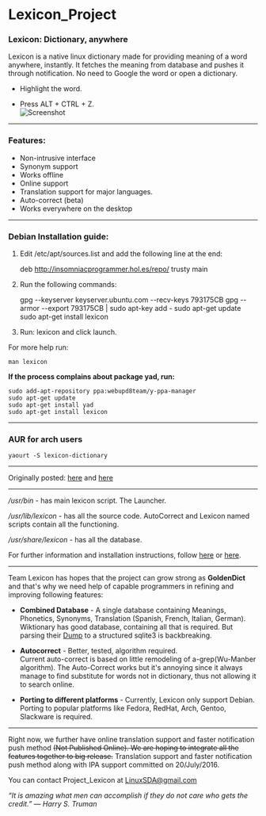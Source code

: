 # Lexicon_Project

### Lexicon: Dictionary, anywhere

Lexicon is a native linux dictionary made for providing meaning of a word anywhere, instantly.
It fetches the meaning from database and pushes it through notification. No need to Google the word or open a dictionary.

- Highlight the word.

- Press ALT + CTRL + Z.    
![Screenshot](http://i.imgur.com/QV3wLFe.png?1)

---

### Features: 

- Non-intrusive interface
- Synonym support
- Works offline
- Online support
- Translation support for major languages.
- Auto-correct (beta)
- Works everywhere on the desktop

---
### Debian Installation guide:

1) Edit /etc/apt/sources.list and add the following line at the end:

    deb http://insomniacprogrammer.hol.es/repo/ trusty main

2) Run the following commands:

    gpg --keyserver keyserver.ubuntu.com --recv-keys 793175CB
    gpg --armor --export 793175CB | sudo apt-key add -
    sudo apt-get update
    sudo apt-get install lexicon
 
 3) Run:
     lexicon
 and click launch.

For more help run:

    man lexicon    

**If the process complains about package yad, run:**

    sudo add-apt-repository ppa:webupd8team/y-ppa-manager
    sudo apt-get update
    sudo apt-get install yad
    sudo apt-get install lexicon

---
### AUR for arch users

    yaourt -S lexicon-dictionary

---

Originally posted: [here](https://redd.it/3z1ci3) and [here](https://redd.it/3z1b0m)

--------------------------------------------------------------------------------

*/usr/bin* - has main lexicon script. The Launcher.

*/usr/lib/lexicon* - has all the source code. AutoCorrect and Lexicon named scripts contain all the functioning.

*/usr/share/lexicon* - has all the database.

For further information and installation instructions, follow [here](https://redd.it/3z1b0m) or [here](https://redd.it/3z1ci3).

------------------------------------------------------------------------------------------------------

Team Lexicon has hopes that the project can grow strong as **GoldenDict** and that's why we need help of capable programmers in refining and improving following features:

  * **Combined Database** - A single database containing Meanings, Phonetics, Synonyms, Translation (Spanish, French, Italian, German).    
Wiktionary has good database, containing all that is required. But parsing their [Dump](http://dumps.wikimedia.org/enwiktionary/latest/enwiktionary-latest-pages-articles.xml.bz2) to a structured sqlite3 is backbreaking.    

  * **Autocorrect** - Better, tested, algorithm required.    
Current auto-correct is based on little remodeling of a-grep(Wu-Manber algorithm). The Auto-Correct works but it's annoying since it always manage to find substitute for words not in dictionary, thus not allowing it to search online.    
  
  * **Porting to different platforms** - Currently, Lexicon only support Debian. Porting to popular platforms like Fedora, RedHat, Arch, Gentoo, Slackware is required.

---------------------------------------------------------------------------------------------------------------

Right now, we further have online translation support and faster notification push method ~~(Not Published Online). We are hoping to integrate all the features together to big release.~~ 
Translation support and faster notification push method along with IPA support committed on 20/July/2016.  

You can contact Project_Lexicon at LinuxSDA@gmail.com    

*“It is amazing what men can accomplish if they do not care who gets the credit.” ― Harry S. Truman*
